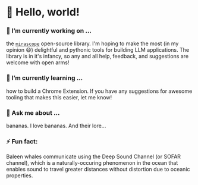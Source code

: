 # 🚀 Hello, world!

### 🔭 I’m currently working on ...

the [`mirascope`](https://github.com/Mirascope/mirascope) open-source library. I'm hoping to make the most (in my opinion :smile:) delightful and pythonic tools for building LLM applications. The library is in it's infancy, so any and all help, feedback, and suggestions are welcome with open arms!

### 🌱 I’m currently learning ...

how to build a Chrome Extension. If you have any suggestions for awesome tooling that makes this easier, let me know!

### 💬 Ask me about ...

bananas. I love bananas. And their lore...

### ⚡ Fun fact:

Baleen whales communicate using the Deep Sound Channel (or SOFAR channel), which is a naturally-occuring phenomenon in the ocean that enables sound to travel greater distances without distortion due to oceanic properties.
